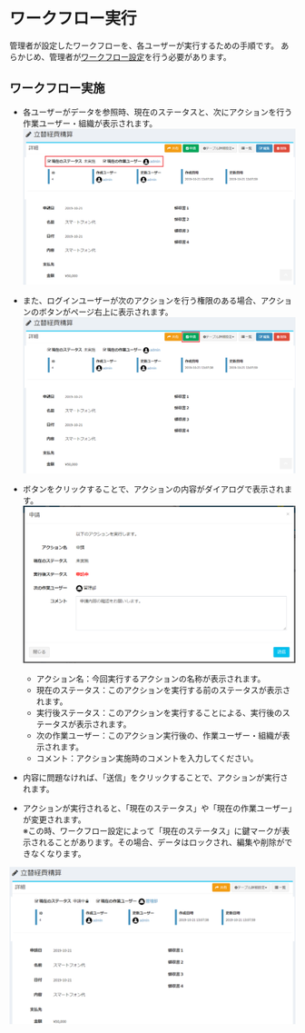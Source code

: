# ワークフロー実行
管理者が設定したワークフローを、各ユーザーが実行するための手順です。
あらかじめ、管理者が[ワークフロー設定](/ja/workflow)を行う必要があります。

## ワークフロー実施
- 各ユーザーがデータを参照時、現在のステータスと、次にアクションを行う作業ユーザー・組織が表示されます。
![ワークフロー画面](img/workflow/workflow_data2.png)  


- また、ログインユーザーが次のアクションを行う権限のある場合、アクションのボタンがページ右上に表示されます。  
![ワークフロー画面](img/workflow/workflow_data1.png)  


- ボタンをクリックすることで、アクションの内容がダイアログで表示されます。  
![ワークフロー画面](img/workflow/workflow_data3.png)  

   - アクション名：今回実行するアクションの名称が表示されます。
   - 現在のステータス：このアクションを実行する前のステータスが表示されます。
   - 実行後ステータス：このアクションを実行することによる、実行後のステータスが表示されます。
   - 次の作業ユーザー：このアクション実行後の、作業ユーザー・組織が表示されます。
   - コメント：アクション実施時のコメントを入力してください。

- 内容に問題なければ、「送信」をクリックすることで、アクションが実行されます。

- アクションが実行されると、「現在のステータス」や「現在の作業ユーザー」が変更されます。  
※この時、ワークフロー設定によって「現在のステータス」に鍵マークが表示されることがあります。その場合、データはロックされ、編集や削除ができなくなります。

![ワークフロー画面](img/workflow/workflow_data4.png)  

